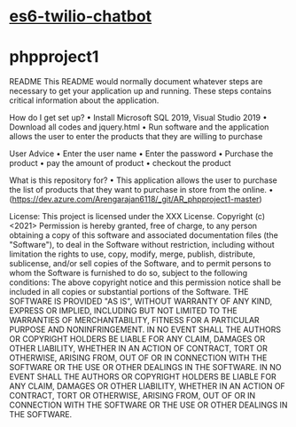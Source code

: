 # <a href="https://github.com/rhildred/es6-twilio-chatbot" target="_blank">es6-twilio-chatbot</a>


# phpproject1

README
This README would normally document whatever steps are necessary to get your application up and running. These steps contains critical information about the application.

How do I get set up?
•	Install Microsoft SQL 2019, Visual Studio 2019
•	Download all codes and jquery.html
•	Run software and the application allows the user to enter the products that they are willing to purchase

User Advice
•	Enter the user name
•	Enter the password
•	Purchase the product
•	pay the amount of product
•	checkout the product

What is this repository for?
•	This application allows the user to purchase the list of products that they want to purchase in store from the online.
•	(https://dev.azure.com/Arengarajan6118/_git/AR_phpproject1-master)



License: This project is licensed under the XXX License. Copyright (c) <2021> <copyright Atchudhan Rengarajan>
Permission is hereby granted, free of charge, to any person obtaining a copy of this software and associated documentation files (the "Software"), to deal in the Software without restriction, including without limitation the rights to use, copy, modify, merge, publish, distribute, sublicense, and/or sell copies of the Software, and to permit persons to whom the Software is furnished to do so, subject to the following conditions:
The above copyright notice and this permission notice shall be included in all copies or substantial portions of the Software.
THE SOFTWARE IS PROVIDED "AS IS", WITHOUT WARRANTY OF ANY KIND, EXPRESS OR IMPLIED, INCLUDING BUT NOT LIMITED TO THE WARRANTIES OF MERCHANTABILITY, FITNESS FOR A PARTICULAR PURPOSE AND NONINFRINGEMENT. IN NO EVENT SHALL THE AUTHORS OR COPYRIGHT HOLDERS BE LIABLE FOR ANY CLAIM, DAMAGES OR OTHER LIABILITY, WHETHER IN AN ACTION OF CONTRACT, TORT OR OTHERWISE, ARISING FROM, OUT OF OR IN CONNECTION WITH THE SOFTWARE OR THE USE OR OTHER DEALINGS IN THE SOFTWARE. IN NO EVENT SHALL THE AUTHORS OR COPYRIGHT HOLDERS BE LIABLE FOR ANY CLAIM, DAMAGES OR OTHER LIABILITY, WHETHER IN AN ACTION OF CONTRACT, TORT OR OTHERWISE, ARISING FROM, OUT OF OR IN CONNECTION WITH THE SOFTWARE OR THE USE OR OTHER DEALINGS IN THE SOFTWARE.





